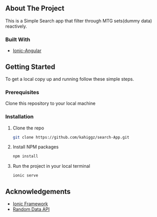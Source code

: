 </p><!-- ABOUT THE PROJECT -->

## About The Project

This is a Simple Search app that filter through MTG sets(dummy data) reactively.


### Built With

* [Ionic-Angular](https://ionicframework.com/)



<!-- GETTING STARTED -->
## Getting Started
To get a local copy up and running follow these simple steps.

### Prerequisites

Clone this repository to your local machine

### Installation

1. Clone the repo
   ```sh
   git clone https://github.com/kahiggz/search-App.git
   ```
2. Install NPM packages
   ```sh
   npm install
   ```
3. Run the project in your local terminal
   ```sh
   ionic serve
   ```
   
   <!-- ACKNOWLEDGEMENTS -->
## Acknowledgements
* [Ionic Framework](https://ionicframework.com/docs)
* [Random Data API](https://scryfall.com/docs/api)








